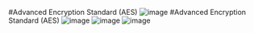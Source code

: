 #Advanced Encryption Standard (AES)
![image](https://github.com/DucNhat03/NMATTT_BaiTapLon/assets/94598007/20413edb-e8cc-467a-9363-3d87a362bbcb)
#Advanced Encryption Standard (AES)
![image](https://github.com/DucNhat03/NMATTT_BaiTapLon/assets/94598007/35fe4d2f-8c7f-4434-a87d-a550fd65e401)
![image](https://github.com/DucNhat03/NMATTT_BaiTapLon/assets/94598007/6809b466-3d1e-4018-aa3e-316eb1cb947a)
![image](https://github.com/DucNhat03/NMATTT_BaiTapLon/assets/94598007/999137af-b491-4823-8560-b1c7f42250c7)








